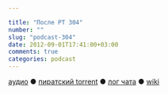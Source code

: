 ```yaml
---

title: "После РТ 304"
number: ""
slug: "podcast-304"
date: 2012-09-01T17:41:00+03:00
comments: true
categories: podcast
---
```

[аудио](http://cdn.radio-t.com/rt304post.mp3) ● [пиратский torrent](http://pirates.radio-t.com/torrents/rt304post.mp3.torrent) ● [лог чата](http://chat.radio-t.com/logs/radio-t-304.html) ● [wiki](http://wiki.radio-t.com/%D0%9F%D0%BE%D1%81%D0%BB%D0%B5_%D0%A0%D0%A2_304) <audio src="http://cdn.radio-t.com/rt304post.mp3" preload="none">
